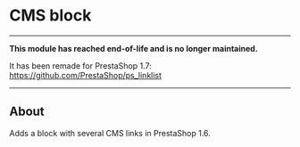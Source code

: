 # CMS block

---

**This module has reached end-of-life and is no longer maintained.**

It has been remade for PrestaShop 1.7: https://github.com/PrestaShop/ps_linklist

---

## About

Adds a block with several CMS links in PrestaShop 1.6.

